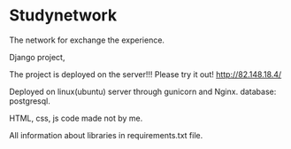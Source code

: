 # Studynetwork
The network for exchange the experience.

Django project,

The project is deployed on the server!!! Please try it out! http://82.148.18.4/

Deployed on linux(ubuntu) server through gunicorn and Nginx. database: postgresql.

HTML, css, js code made not by me.

All information about libraries in requirements.txt file.

